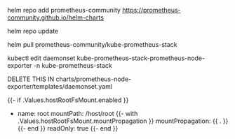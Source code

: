 helm repo add prometheus-community https://prometheus-community.github.io/helm-charts

helm repo update

helm pull prometheus-community/kube-prometheus-stack

kubectl edit daemonset kube-prometheus-stack-prometheus-node-exporter -n kube-prometheus-stack

DELETE THIS IN charts/prometheus-node-exporter/templates/daemonset.yaml


{{- if .Values.hostRootFsMount.enabled }}
- name: root
  mountPath: /host/root
  {{- with .Values.hostRootFsMount.mountPropagation }}
  mountPropagation: {{ . }}
  {{- end }}
  readOnly: true
{{- end }}